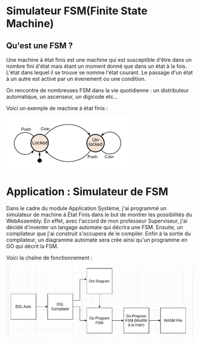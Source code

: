 # Simulateur FSM(Finite State Machine)


## Qu'est une FSM ?
Une machine à état finis est une machine qui est susceptible d'être dans un nombre fini d'état mais étant un moment donné que dans un état à la fois. L'état dans lequel il se trouve se nomme l'état courant. Le passage d'un état à un autre est activé par un évenement ou une condition.

On rencontre de nombreuses FSM dans la vie quotidienne : un distributeur automatique, un ascenseur, un digicode etc...

Voici un exemple de machine à état finis : 


<img src="images/FSM.png">

# Application : Simulateur de FSM

Dans le cadre du module Application Système, j'ai programmé un simulateur de machine à État Finis dans le but de montrer les possibilités du WebAssembly. En effet, avec l'accord de mon professeur Superviseur, j'ai décidé d'inventer un langage automate qui décrira une FSM. Ensuite, un compilateur que j'ai construit s'occupera de le compiler. Enfin à la sortie du compilateur, un diagramme automate sera crée ainsi qu'un programme en GO qui décrit la FSM.

Voici la chaîne de fonctionnement : 

<img src="images/compil.png">